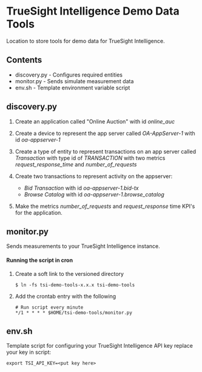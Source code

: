 # TrueSight Intelligence Demo Data Tools

Location to store tools for demo data for TrueSight Intelligence.

## Contents

- discovery.py - Configures required entities
- monitor.py - Sends simulate measurement data
- env.sh - Template environment variable script


## discovery.py

1. Create an application called "Online Auction" with id _online\_auc_

2. Create a device to represent the app server called _OA-AppServer-1_ with id _oa-appserver-1_

3. Create a type of entity to represent transactions on an app server called _Transaction_ with
type id of _TRANSACTION_ with two metrics _request\_response\_time_ and _number\_of\_requests_

4. Create two transactions to represent activity on the appserver:
   -  _Bid Transaction_ with id _oa-appserver-1.bid-tx_
   -  _Browse Catalog_ with id _oa-appserver-1.browse\_catalog_

5. Make the metrics _number\_of\_requests_ and _request\_response_ time KPI's for the application.

## monitor.py

Sends measurements to your TrueSight Intelligence instance.

#### Running the script in cron

1. Create a soft link to the versioned directory

   ````
   $ ln -fs tsi-demo-tools-x.x.x tsi-demo-tools
   ````
2. Add the crontab entry with the following

   ````
   # Run script every minute
   */1 * * * * $HOME/tsi-demo-tools/monitor.py
   ````

## env.sh

Template script for configuring your TrueSight Intelligence API key replace your key in script:

   ````
export TSI_API_KEY=<put key here>
   ````


